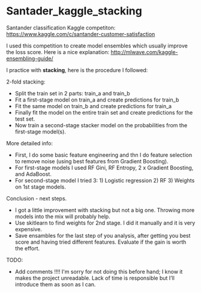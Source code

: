 # Santader_kaggle_stacking
Santander classification Kaggle competiton: https://www.kaggle.com/c/santander-customer-satisfaction

I used this competition to create model ensembles which usually improve the loss score. Here is a nice explanation: http://mlwave.com/kaggle-ensembling-guide/

I practice with **stacking**, here is the procedure I followed:

2-fold stacking:

- Split the train set in 2 parts: train_a and train_b
- Fit a first-stage model on train_a and create predictions for train_b
- Fit the same model on train_b and create predictions for train_a
- Finally fit the model on the entire train set and create predictions for the test set.
- Now train a second-stage stacker model on the probabilities from the first-stage model(s).

More detailed info:

- First, I do some basic feature engineering and thn I do feature selection to remove noise (using best features from Gradient Boosting).
- For first-stage models I used RF Gini, RF Entropy, 2 x Gradient Boosting, and AdaBoost.
- For second-stage model I tried 3: 1) Logistic regression 2) RF 3) Weights on 1st stage models.

Conclusion - next steps.

- I got a little improvement with stacking but not a big one. Throwing more models into the mix will probably help.
- Use skitlearn to find weights for 2nd stage. I did it manually and it is very expensive.
- Save ensambles for the last step of you analysis, after getting you best score and having tried different features. Evaluate if the gain is worth the effort.

TODO:

- Add comments !!!! I'm sorry for not doing this before hand; I know it makes the project unreadable. Lack of time is responsible but I’ll introduce them as soon as I can.
